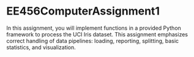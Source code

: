 # EE456ComputerAssignment1
In this assignment, you will implement functions in a provided Python framework to process the UCI Iris dataset. This assignment emphasizes correct handling of data pipelines: loading, reporting, splitting, basic statistics, and visualization.
